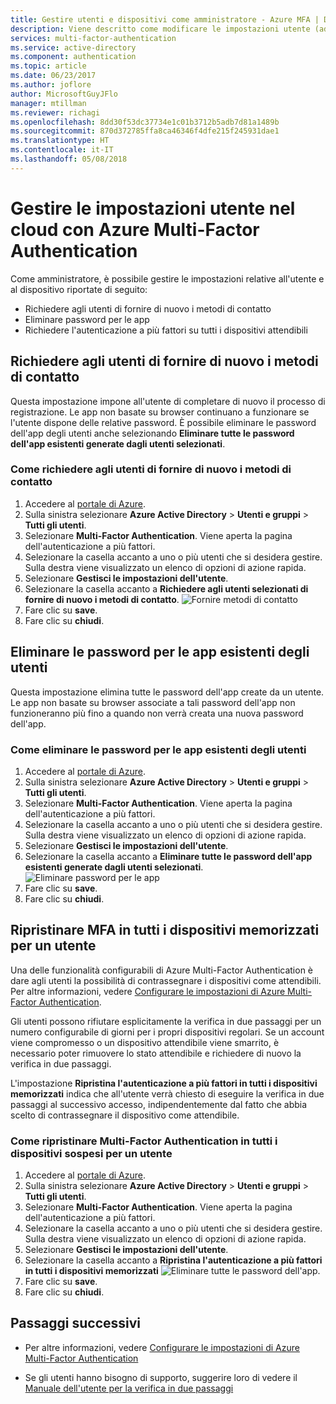```yaml
---
title: Gestire utenti e dispositivi come amministratore - Azure MFA | Documentazione Microsoft
description: Viene descritto come modificare le impostazioni utente (ad esempio, come imporre agli utenti di ripetere il processo di registrazione).
services: multi-factor-authentication
ms.service: active-directory
ms.component: authentication
ms.topic: article
ms.date: 06/23/2017
ms.author: joflore
author: MicrosoftGuyJFlo
manager: mtillman
ms.reviewer: richagi
ms.openlocfilehash: 8dd30f53dc37734e1c01b3712b5adb7d81a1489b
ms.sourcegitcommit: 870d372785ffa8ca46346f4dfe215f245931dae1
ms.translationtype: HT
ms.contentlocale: it-IT
ms.lasthandoff: 05/08/2018
---
```

# <a name="manage-user-settings-with-azure-multi-factor-authentication-in-the-cloud"></a>Gestire le impostazioni utente nel cloud con Azure Multi-Factor Authentication

Come amministratore, è possibile gestire le impostazioni relative all'utente e al dispositivo riportate di seguito:

* Richiedere agli utenti di fornire di nuovo i metodi di contatto
* Eliminare password per le app
* Richiedere l'autenticazione a più fattori su tutti i dispositivi attendibili 

## <a name="require-users-to-provide-contact-methods-again"></a>Richiedere agli utenti di fornire di nuovo i metodi di contatto
Questa impostazione impone all'utente di completare di nuovo il processo di registrazione. Le app non basate su browser continuano a funzionare se l'utente dispone delle relative password.  È possibile eliminare le password dell'app degli utenti anche selezionando **Eliminare tutte le password dell'app esistenti generate dagli utenti selezionati**.

### <a name="how-to-require-users-to-provide-contact-methods-again"></a>Come richiedere agli utenti di fornire di nuovo i metodi di contatto
1. Accedere al [portale di Azure](https://portal.azure.com).
2. Sulla sinistra selezionare **Azure Active Directory** > **Utenti e gruppi** > **Tutti gli utenti**.
3. Selezionare **Multi-Factor Authentication**. Viene aperta la pagina dell'autenticazione a più fattori. 
4. Selezionare la casella accanto a uno o più utenti che si desidera gestire. Sulla destra viene visualizzato un elenco di opzioni di azione rapida. 
5. Selezionare **Gestisci le impostazioni dell'utente**.
6. Selezionare la casella accanto a **Richiedere agli utenti selezionati di fornire di nuovo i metodi di contatto**.
   ![Fornire metodi di contatto](./media/howto-mfa-userdevicesettings/reproofup.png)
7. Fare clic su **save**.
8. Fare clic su **chiudi**.

## <a name="delete-users-existing-app-passwords"></a>Eliminare le password per le app esistenti degli utenti
Questa impostazione elimina tutte le password dell'app create da un utente. Le app non basate su browser associate a tali password dell'app non funzioneranno più fino a quando non verrà creata una nuova password dell'app.

### <a name="how-to-delete-users-existing-app-passwords"></a>Come eliminare le password per le app esistenti degli utenti
1. Accedere al [portale di Azure](https://portal.azure.com).
2. Sulla sinistra selezionare **Azure Active Directory** > **Utenti e gruppi** > **Tutti gli utenti**.
3. Selezionare **Multi-Factor Authentication**. Viene aperta la pagina dell'autenticazione a più fattori. 
6. Selezionare la casella accanto a uno o più utenti che si desidera gestire. Sulla destra viene visualizzato un elenco di opzioni di azione rapida. 
7. Selezionare **Gestisci le impostazioni dell'utente**.
8. Selezionare la casella accanto a **Eliminare tutte le password dell'app esistenti generate dagli utenti selezionati**.
   ![Eliminare password per le app](./media/howto-mfa-userdevicesettings/deleteapppasswords.png)
9. Fare clic su **save**.
10. Fare clic su **chiudi**.

## <a name="restore-mfa-on-all-remembered-devices-for-a-user"></a>Ripristinare MFA in tutti i dispositivi memorizzati per un utente
Una delle funzionalità configurabili di Azure Multi-Factor Authentication è dare agli utenti la possibilità di contrassegnare i dispositivi come attendibili. Per altre informazioni, vedere [Configurare le impostazioni di Azure Multi-Factor Authentication](howto-mfa-mfasettings.md#remember-multi-factor-authentication-for-devices-that-users-trust).

Gli utenti possono rifiutare esplicitamente la verifica in due passaggi per un numero configurabile di giorni per i propri dispositivi regolari. Se un account viene compromesso o un dispositivo attendibile viene smarrito, è necessario poter rimuovere lo stato attendibile e richiedere di nuovo la verifica in due passaggi.

L'impostazione **Ripristina l'autenticazione a più fattori in tutti i dispositivi memorizzati** indica che all'utente verrà chiesto di eseguire la verifica in due passaggi al successivo accesso, indipendentemente dal fatto che abbia scelto di contrassegnare il dispositivo come attendibile. 

### <a name="how-to-restore-mfa-on-all-suspended-devices-for-a-user"></a>Come ripristinare Multi-Factor Authentication in tutti i dispositivi sospesi per un utente
1. Accedere al [portale di Azure](https://portal.azure.com).
2. Sulla sinistra selezionare **Azure Active Directory** > **Utenti e gruppi** > **Tutti gli utenti**.
3. Selezionare **Multi-Factor Authentication**. Viene aperta la pagina dell'autenticazione a più fattori. 
6. Selezionare la casella accanto a uno o più utenti che si desidera gestire. Sulla destra viene visualizzato un elenco di opzioni di azione rapida. 
7. Selezionare **Gestisci le impostazioni dell'utente**.
8. Selezionare la casella accanto a **Ripristina l'autenticazione a più fattori in tutti i dispositivi memorizzati**
   ![Eliminare tutte le password dell'app](./media/howto-mfa-userdevicesettings/rememberdevices.png).
9. Fare clic su **save**.
10. Fare clic su **chiudi**.

## <a name="next-steps"></a>Passaggi successivi

- Per altre informazioni, vedere [Configurare le impostazioni di Azure Multi-Factor Authentication](howto-mfa-mfasettings.md)

- Se gli utenti hanno bisogno di supporto, suggerire loro di vedere il [Manuale dell'utente per la verifica in due passaggi](./../../multi-factor-authentication/end-user/multi-factor-authentication-end-user.md)
